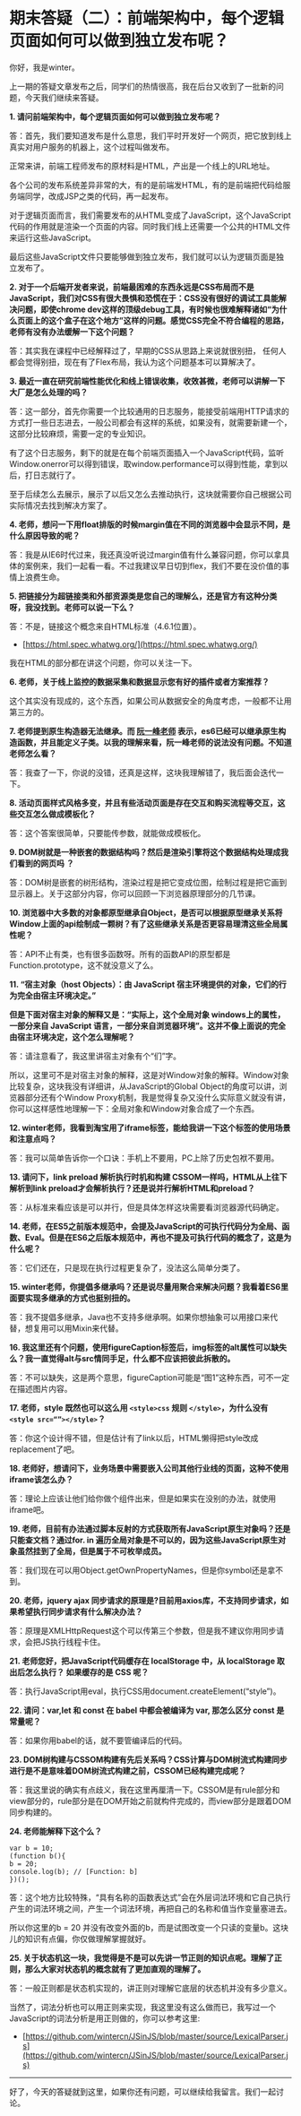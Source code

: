 # 期末答疑（二）：前端架构中，每个逻辑页面如何可以做到独立发布呢？
你好，我是winter。

上一期的答疑文章发布之后，同学们的热情很高，我在后台又收到了一批新的问题，今天我们继续来答疑。

**1\. 请问前端架构中，每个逻辑页面如何可以做到独立发布呢？**

答：首先，我们要知道发布是什么意思，我们平时开发好一个网页，把它放到线上真实对用户服务的机器上，这个过程叫做发布。

正常来讲，前端工程师发布的原材料是HTML，产出是一个线上的URL地址。

各个公司的发布系统差异非常的大，有的是前端发HTML，有的是前端把代码给服务端同学，改成JSP之类的代码，再一起发布。

对于逻辑页面而言，我们需要发布的从HTML变成了JavaScript，这个JavaScript代码的作用就是渲染一个页面的内容。同时我们线上还需要一个公共的HTML文件来运行这些JavaScript。

最后这些JavaScript文件只要能够做到独立发布，我们就可以认为逻辑页面是独立发布了。

**2\. 对于一个后端开发者来说，前端最困难的东西永远是CSS布局而不是JavaScript，我们对CSS有很大畏惧和恐慌在于：CSS没有很好的调试工具能解决问题，即使chrome dev这样的顶级debug工具，有时候也很难解释诸如“为什么页面上的这个盒子在这个地方”这样的问题。感觉CSS完全不符合编程的思路，老师有没有办法缓解一下这个问题？**

答：其实我在课程中已经解释过了，早期的CSS从思路上来说就很别扭， 任何人都会觉得别扭，现在有了Flex布局，我认为这个问题基本可以算解决了。

**3\. 最近一直在研究前端性能优化和线上错误收集，收效甚微，老师可以讲解一下大厂是怎么处理的吗？**

答：这一部分，首先你需要一个比较通用的日志服务，能接受前端用HTTP请求的方式打一些日志进去，一般公司都会有这样的系统，如果没有，就需要新建一个，这部分比较麻烦，需要一定的专业知识。

有了这个日志服务，剩下的就是在每个前端页面插入一个JavaScript代码，监听Window.onerror可以得到错误，取window.performance可以得到性能，拿到以后，打日志就行了。

至于后续怎么去展示，展示了以后又怎么去推动执行，这块就需要你自己根据公司实际情况去找到解决方案了。

**4\. 老师，想问一下用float排版的时候margin值在不同的浏览器中会显示不同，是什么原因导致的呢？**

答：我是从IE6时代过来，我还真没听说过margin值有什么兼容问题，你可以拿具体的案例来，我们一起看一看。不过我建议早日切到flex，我们不要在没价值的事情上浪费生命。

**5\. 把链接分为超链接类和外部资源类是您自己的理解么，还是官方有这种分类呀，我没找到。老师可以说一下么？**

答：不是，链接这个概念来自HTML标准（4.6.1位置）。

- [https://html.spec.whatwg.org/](https://html.spec.whatwg.org/)

我在HTML的部分都在讲这个问题，你可以关注一下。

**6\. 老师，关于线上监控的数据采集和数据显示您有好的插件或者方案推荐？**

这个其实没有现成的，这个东西，如果公司从数据安全的角度考虑，一般都不让用第三方的。

**7\. 老师提到原生构造器无法继承。而 [阮一峰老师](http://es6.ruanyifeng.com/#docs/class-extends) 表示，es6已经可以继承原生构造函数，并且能定义子类。以我的理解来看，阮一峰老师的说法没有问题。不知道老师怎么看？**

答：我查了一下，你说的没错，还真是这样，这块我理解错了，我后面会迭代一下。

**8\. 活动页面样式风格多变，并且有些活动页面是存在交互和购买流程等交互，这些交互怎么做成模板化？**

答：这个答案很简单，只要能传参数，就能做成模板化。

**9\. DOM树就是一种嵌套的数据结构吗？然后是渲染引擎将这个数据结构处理成我们看到的网页吗 ？**

答：DOM树是嵌套的树形结构，渲染过程是把它变成位图，绘制过程是把它画到显示器上。关于这部分内容，你可以回顾一下浏览器原理部分的几节课。

**10\. 浏览器中大多数的对象都原型继承自Object，是否可以根据原型继承关系将Window上面的api绘制成一颗树？有了这些继承关系是否更容易理清这些全局属性呢？**

答：API不止有类，也有很多函数呀。所有的函数API的原型都是Function.prototype，这不就没意义了么。

**11\. “宿主对象（host Objects）：由 JavaScript 宿主环境提供的对象，它们的行为完全由宿主环境决定。”**

**但是下面对宿主对象的解释又是：“实际上，这个全局对象 windows上的属性，一部分来自 JavaScript 语言，一部分来自浏览器环境”。这并不像上面说的完全由宿主环境决定，这个怎么理解呢？**

答：请注意看了，我这里讲宿主对象有个“们”字。

所以，这里可不是对宿主对象的解释，这是对Window对象的解释。Window对象比较复杂，这块我没有详细讲，从JavaScript的Global Object的角度可以讲，浏览器部分还有个Window Proxy机制，我是觉得复杂又没什么实际意义就没有讲，你可以这样感性地理解一下：全局对象和Window对象合成了一个东西。

**12\. winter老师，我看到淘宝用了iframe标签，能给我讲一下这个标签的使用场景和注意点吗？**

答：我可以简单告诉你一个口诀：手机上不要用，PC上除了历史包袱不要用。

**13\. 请问下，link preload 解析执行时机和构建 CSSOM一样吗，HTML从上往下解析到link preload才会解析执行？还是说并行解析HTML和preload？**

答：从标准来看应该是可以并行，但是具体怎样这块需要看浏览器源代码确定。

**14\. 老师，在ES5之前版本规范中，会提及JavaScript的可执行代码分为全局、函数、Eval。但是在ES6之后版本规范中，再也不提及可执行代码的概念了，这是为什么呢？**

答：它们还在，只是现在执行过程更复杂了，没法这么简单分类了。

**15\. winter老师，你提倡多继承吗？还是说尽量用聚合来解决问题？我看着ES6里面要实现多继承的方式也挺别扭的。**

答：我不提倡多继承，Java也不支持多继承啊。如果你想抽象可以用接口来代替，想复用可以用Mixin来代替。

**16\. 我这里还有个问题，使用figureCaption标签后，img标签的alt属性可以缺失么？我一直觉得alt与src情同手足，什么都不应该把彼此拆散的。**

答：不可以缺失，这是两个意思，figureCaption可能是“图1”这种东西，可不一定在描述图片内容。

**17\. 老师，style 既然也可以这么用 `<style>css` 规则 `</style>`，为什么没有 `<style src=“”></style>`？**

答：你这个设计得不错，但是估计有了link以后，HTML懒得把style改成replacement了吧。

**18\. 老师好，想请问下，业务场景中需要嵌入公司其他行业线的页面，这种不使用iframe该怎么办？**

答：理论上应该让他们给你做个组件出来，但是如果实在没别的办法，就使用iframe吧。

**19\. 老师，目前有办法通过脚本反射的方式获取所有JavaScript原生对象吗？还是只能查文档？通过for. in 遍历全局对象是不可以的，因为这些JavaScript原生对象虽然挂到了全局，但是属于不可枚举成员。**

答：我们现在可以用Object.getOwnPropertyNames，但是你symbol还是拿不到。

**20\. 老师，jquery ajax 同步请求的原理是?目前用axios库，不支持同步请求，如果希望执行同步请求有什么解决办法？**

答：原理是XMLHttpRequest这个可以传第三个参数，但是我不建议你用同步请求，会把JS执行线程卡住。

**21\. 老师您好，把JavaScript代码缓存在 localStorage 中，从 localStorage 取出后怎么执行？ 如果缓存的是 CSS 呢？**

答：执行JavaScript用eval，执行CSS用document.createElement(“style”)。

**22\. 请问：var,let 和 const 在 babel 中都会被编译为 var, 那怎么区分 const 是常量呢？**

答：如果你用babel的话，就不要管编译后的代码。

**23\. DOM树构建与CSSOM构建有先后关系吗？CSS计算与DOM树流式构建同步进行是不是意味着DOM树流式构建之前，CSSOM已经构建完成呢？**

答：我这里说的确实有点歧义，我在这里再厘清一下。CSSOM是有rule部分和view部分的，rule部分是在DOM开始之前就构件完成的，而view部分是跟着DOM同步构建的。

**24\. 老师能解释下这个么？**

```
var b = 10;
(function b(){
b = 20;
console.log(b); // [Function: b]
})();

```

答：这个地方比较特殊，“具有名称的函数表达式”会在外层词法环境和它自己执行产生的词法环境之间，产生一个词法环境，再把自己的名称和值当作变量塞进去。

所以你这里的b = 20 并没有改变外面的b，而是试图改变一个只读的变量b。这块儿的知识有点偏，你仅做理解掌握就好。

**25\. 关于状态机这一块，我觉得是不是可以先讲一节正则的知识点呢。理解了正则，那么大家对状态机的概念就有了更加直观的理解了。**

答：一般正则都是状态机实现的，讲正则对理解它底层的状态机并没有多少意义。

当然了，词法分析也可以用正则来实现，我这里没有这么做而已，我写过一个JavaScript的词法分析是用正则做的，你可以参考这里:

- [https://github.com/wintercn/JSinJS/blob/master/source/LexicalParser.js](https://github.com/wintercn/JSinJS/blob/master/source/LexicalParser.js)

* * *

好了，今天的答疑就到这里，如果你还有问题，可以继续给我留言。我们一起讨论。
